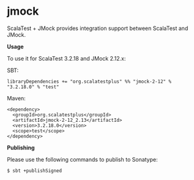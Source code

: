 # jmock
ScalaTest + JMock provides integration support between ScalaTest and JMock.

**Usage**

To use it for ScalaTest 3.2.18 and JMock 2.12.x: 

SBT: 

```
libraryDependencies += "org.scalatestplus" %% "jmock-2-12" % "3.2.18.0" % "test"
```

Maven: 

```
<dependency>
  <groupId>org.scalatestplus</groupId>
  <artifactId>jmock-2-12_2.13</artifactId>
  <version>3.2.18.0</version>
  <scope>test</scope>
</dependency>
```

**Publishing**

Please use the following commands to publish to Sonatype: 

```
$ sbt +publishSigned
```